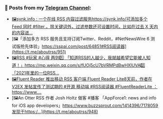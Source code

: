### 📰 Posts from my [Telegram Channel](https://t.me/s/aboutrss):
<!-- BLOG-POST-LIST:START -->
- [🖼synk.info : 一个在线 RSS 内容过滤服务https://synk.info/可添加多个 Feed 同时 #filter 。除关键词外，过滤参数还可设置时间，比如在过去 X 天内的内容进...](https://t.me/aboutrss/952)
- [🖼「添加多方 RSS 服务且支持订阅Twitter、Reddit，#NetNewsWire 6 测试版抢先体验」https://sspai.com/post/64851#RSS阅读器](https://t.me/aboutrss/951)
- [🖼RSS #玩家 #心得 两则1️⃣ 「知道RSS的人越少，我就越希望它能被人知道！」https://mp.weixin.qq.com/s/fUOj5cU7bVRMPdBwHXlUVA2️⃣ 「2021年里的一位RSS...](https://t.me/aboutrss/950)
- [🖼Fluent Reader 推出移动 RSS 客户端 Fluent Reader Lite8天前，作者在 V2EX 发帖宣传了测试期的 #开源 移动端 #RSS阅读器 #FluentReaderLite ：https://www....](https://t.me/aboutrss/949)
- [🖼An Otter RSS 作者 Josh Holtz 做客 #播客 「AppForce1: news and info for iOS app developers」https://www.buzzsprout.com/1414396/7178059发现于https:/...](https://t.me/aboutrss/948)
<!-- BLOG-POST-LIST:END -->

<!--
**AboutRSS/AboutRSS** is a ✨ _special_ ✨ repository because its `README.md` (this file) appears on your GitHub profile.

Here are some ideas to get you started:

- 🔭 I’m currently working on ...
- 🌱 I’m currently learning ...
- 👯 I’m looking to collaborate on ...
- 🤔 I’m looking for help with ...
- 💬 Ask me about ...
- 📫 How to reach me: ...
- 😄 Pronouns: ...
- ⚡ Fun fact: ...
-->
